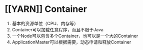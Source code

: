 # [[YARN]] Container

1.  基本的资源单位（CPU、内存等）
2.  Container可以加载任意程序，而且不限于Java
3.  一个Node可以包含多个Container，也可以是一个大的Container
4.  ApplicationMaster可以根据需要，动态申请和释放Container